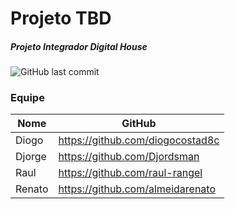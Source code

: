 # Projeto TBD
##### Projeto Integrador Digital House 
![GitHub last commit](https://img.shields.io/github/last-commit/almeidarenato/projetointegrador-dh-tbd.svg?style=plastic)


### Equipe

| Nome | GitHub |
| ------------- | ------------- |
| Diogo  | https://github.com/diogocostad8c |
| Djorge  |https://github.com/Djordsman  |
| Raul|https://github.com/raul-rangel|
| Renato|https://github.com/almeidarenato|
